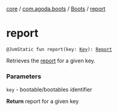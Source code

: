 [core](../../index.md) / [com.agoda.boots](../index.md) / [Boots](index.md) / [report](./report.md)

# report

`@JvmStatic fun report(key: `[`Key`](../-key/index.md)`): `[`Report`](../-report/index.md)

Retrieves the [report](../-report/index.md) for a given key.

### Parameters

`key` - bootable/bootables identifier

**Return**
report for a given key

